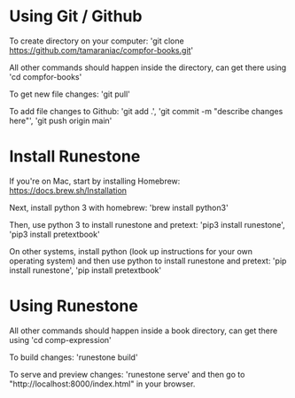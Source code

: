 # Using Git / Github

To create directory on your computer: 'git clone https://github.com/tamaraniac/compfor-books.git'

All other commands should happen inside the directory, can get there using 'cd compfor-books'

To get new file changes: 'git pull'

To add file changes to Github: 'git add .', 'git commit -m "describe changes here"', 'git push origin main'

# Install Runestone

If you're on Mac, start by installing Homebrew: https://docs.brew.sh/Installation

Next, install python 3 with homebrew: 'brew install python3'

Then, use python 3 to install runestone and pretext: 'pip3 install runestone', 'pip3 install pretextbook'

On other systems, install python (look up instructions for your own operating system) and then use python to install runestone and pretext: 'pip install runestone', 'pip install pretextbook'

# Using Runestone

All other commands should happen inside a book directory, can get there using 'cd comp-expression'

To build changes: 'runestone build'

To serve and preview changes: 'runestone serve' and then go to "http://localhost:8000/index.html" in your browser.
